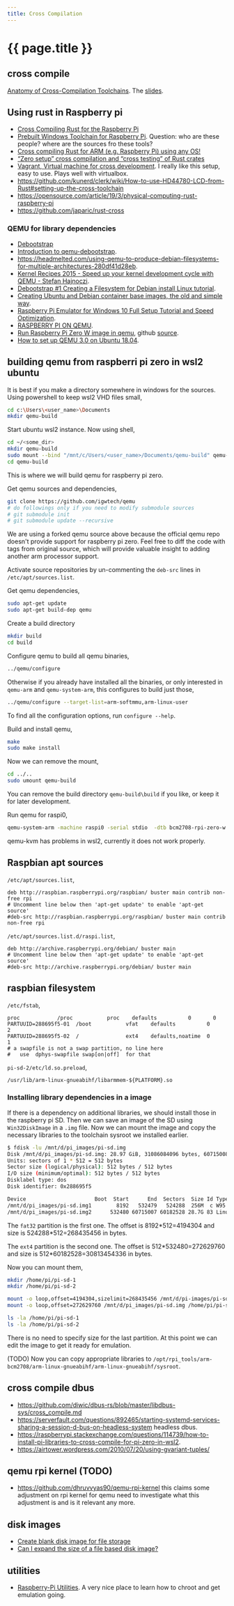 ```yaml
---
title: Cross Compilation
---
```

# {{ page.title }}

## cross compile
[Anatomy of Cross-Compilation Toolchains](https://youtu.be/Pbt330zuNPc). The [slides](https://elinux.org/images/1/15/Anatomy_of_Cross-Compilation_Toolchains.pdf).

## Using rust in Raspberry pi
* [Cross Compiling Rust for the Raspberry Pi](https://chacin.dev/blog/cross-compiling-rust-for-the-raspberry-pi/)
* [Prebuilt Windows Toolchain for Raspberry Pi](https://gnutoolchains.com/raspberry/). Question: who are these people? where are the sources fro these tools?
* [Cross compiling Rust for ARM (e.g. Raspberry Pi) using any OS!](https://medium.com/@wizofe/cross-compiling-rust-for-arm-e-g-raspberry-pi-using-any-os-11711ebfc52b)
* [“Zero setup” cross compilation and “cross testing” of Rust crates](https://github.com/rust-embedded/cross)
* [Vagrant, Virtual machine for cross development](https://www.vagrantup.com/). I really like this setup, easy to use. Plays well with virtualbox.
* <https://github.com/kunerd/clerk/wiki/How-to-use-HD44780-LCD-from-Rust#setting-up-the-cross-toolchain>
* <https://opensource.com/article/19/3/physical-computing-rust-raspberry-pi>
* <https://github.com/japaric/rust-cross>

### QEMU for library dependencies
* [Debootstrap](http://linux-sunxi.org/Debootstrap)
* [Introduction to qemu-debootstrap](http://logan.tw/posts/2017/01/21/introduction-to-qemu-debootstrap/).
* <https://headmelted.com/using-qemu-to-produce-debian-filesystems-for-multiple-architectures-280df41d28eb>.
* [Kernel Recipes 2015 - Speed up your kernel development cycle with QEMU - Stefan Hajnoczi](https://youtu.be/PBY9l97-lto).
* [Debootstrap #1 Creating a Filesystem for Debian install Linux tutorial](https://youtu.be/L_r3z3402do).
* [Creating Ubuntu and Debian container base images, the old and simple way](https://youtu.be/OLFH4Ov6bJQ).
* [Raspberry Pi Emulator for Windows 10 Full Setup Tutorial and Speed Optimization](https://youtu.be/xiQX0YXYuqU).
* [RASPBERRY PI ON QEMU](https://azeria-labs.com/emulate-raspberry-pi-with-qemu/).
* [Run Raspberry Pi Zero W image in qemu](https://stackoverflow.com/questions/60127086/run-raspberry-pi-zero-w-image-in-qemu), github [source](https://github.com/igwtech/qemu).
* [How to set up QEMU 3.0 on Ubuntu 18.04](https://www.reddit.com/r/VFIO/comments/9pi2cd/how_to_set_up_qemu_30_on_ubuntu_1804/).


## building qemu from raspberri pi zero in wsl2 ubuntu
It is best if you make a directory somewhere in windows for the sources. Using powershell to keep wsl2 VHD files small,
```bash
cd c:\Users\<user_name>\Documents
mkdir qemu-build
```
Start ubuntu wsl2 instance. Now using shell, 
```bash
cd ~/<some_dir>
mkdir qemu-build
sudo mount --bind "/mnt/c/Users/<user_name>/Documents/qemu-build" qemu-build
cd qemu-build
```
This is where we will build qemu for raspberry pi zero.

Get qemu sources and dependencies,
```bash
git clone https://github.com/igwtech/qemu
# do followings only if you need to modify submodule sources
# git submodule init
# git submodule update --recursive
```
We are using a forked qemu source above because the official qemu repo doesn't provide support for raspberry pi zero. Feel free to diff the code with tags from original source, which will provide valuable insight to adding another arm processor support.

Activate source repositories by un-commenting the ``deb-src`` lines in ``/etc/apt/sources.list``.

Get qemu dependencies,
```bash
sudo apt-get update
sudo apt-get build-dep qemu
```

Create a build directory
```bash
mkdir build
cd build
```

Configure qemu to build all qemu binaries,
```bash
../qemu/configure
```

Otherwise if you already have installed all the binaries, or only interested in ``qemu-arm`` and ``qemu-system-arm``,
this configures to build just those,
```bash
../qemu/configure --target-list=arm-softmmu,arm-linux-user
```
To find all the configuration options, run ``configure --help``.

Build and install qemu,
```bash
make
sudo make install
```

Now we can remove the mount,
```bash
cd ../..
sudo umount qemu-build
``` 

You can remove the build directory ``qemu-build\build`` if you like, or keep it for later development. 

Run qemu for raspi0,
```bash
qemu-system-arm -machine raspi0 -serial stdio  -dtb bcm2708-rpi-zero-w.dtb -kernel kernel.img -append 'printk.time=0 earlycon=pl011,0x20201000 console=ttyAMA0'
```

qemu-kvm has problems in wsl2, currently it does not work properly.

## Raspbian apt sources
``/etc/apt/sources.list``,
```
deb http://raspbian.raspberrypi.org/raspbian/ buster main contrib non-free rpi
# Uncomment line below then 'apt-get update' to enable 'apt-get source'
#deb-src http://raspbian.raspberrypi.org/raspbian/ buster main contrib non-free rpi
```

``/etc/apt/sources.list.d/raspi.list``,
```
deb http://archive.raspberrypi.org/debian/ buster main
# Uncomment line below then 'apt-get update' to enable 'apt-get source'
#deb-src http://archive.raspberrypi.org/debian/ buster main
```

## raspbian filesystem

``/etc/fstab``,
```
proc            /proc           proc    defaults          0       0
PARTUUID=288695f5-01  /boot           vfat    defaults          0       2
PARTUUID=288695f5-02  /               ext4    defaults,noatime  0       1
# a swapfile is not a swap partition, no line here
#   use  dphys-swapfile swap[on|off]  for that
```

``pi-sd-2/etc/ld.so.preload``,
```
/usr/lib/arm-linux-gnueabihf/libarmmem-${PLATFORM}.so
```

### Installing library dependencies in a image
If there is a dependency on additional libraries, we should install those
in the raspberry pi SD. Then we can save an image of the SD using ``Win32DiskImage``
in a ``.img`` file. Now we can mount the image and copy the
necessary libraries to the toolchain sysroot we installed earlier.

```bash
$ fdisk -lu /mnt/d/pi_images/pi-sd.img
Disk /mnt/d/pi_images/pi-sd.img: 28.97 GiB, 31086084096 bytes, 60715008 sectors
Units: sectors of 1 * 512 = 512 bytes
Sector size (logical/physical): 512 bytes / 512 bytes
I/O size (minimum/optimal): 512 bytes / 512 bytes
Disklabel type: dos
Disk identifier: 0x288695f5

Device                      Boot  Start      End  Sectors  Size Id Type
/mnt/d/pi_images/pi-sd.img1        8192   532479   524288  256M  c W95 FAT32 (LBA)
/mnt/d/pi_images/pi-sd.img2      532480 60715007 60182528 28.7G 83 Linux
```

The ``fat32`` partition is the first one. The offset is 8192\*512=4194304 and
size is 524288\*512=268435456 in bytes.

The ``ext4`` partition is the second one. The offset is 512\*532480=272629760 and size is 512\*60182528=30813454336 in bytes.

Now you can mount them,
```bash
mkdir /home/pi/pi-sd-1
mkdir /home/pi/pi-sd-2

mount -o loop,offset=4194304,sizelimit=268435456 /mnt/d/pi-images/pi-sd.img /home/pi/pi-sd-1
mount -o loop,offset=272629760 /mnt/d/pi_images/pi-sd.img /home/pi/pi-sd-2

ls -la /home/pi/pi-sd-1
ls -la /home/pi/pi-sd-2
```
There is no need to specify size for the last partition.
At this point we can edit the image to get it ready for emulation. 

(TODO)
Now you can copy appropriate libraries to 
``/opt/rpi_tools/arm-bcm2708/arm-linux-gnueabihf/arm-linux-gnueabihf/sysroot``.

## cross compile dbus
* <https://github.com/diwic/dbus-rs/blob/master/libdbus-sys/cross_compile.md>
* <https://serverfault.com/questions/892465/starting-systemd-services-sharing-a-session-d-bus-on-headless-system> headless dbus.
* <https://raspberrypi.stackexchange.com/questions/114739/how-to-install-pi-libraries-to-cross-compile-for-pi-zero-in-wsl2>.
* <https://airtower.wordpress.com/2010/07/20/using-gvariant-tuples/>

## qemu rpi kernel (TODO)

* <https://github.com/dhruvvyas90/qemu-rpi-kernel> this claims some adjustment on rpi kernel for qemu need to investigate what this adjustment is and is it  relevant any more.

## disk images
* [Create blank disk image for file storage](https://askubuntu.com/questions/667291/create-blank-disk-image-for-file-storage)
* [Can I expand the size of a file based disk image?](https://superuser.com/questions/693158/can-i-expand-the-size-of-a-file-based-disk-image/693162)

## utilities
* [Raspberry-Pi Utilities](https://github.com/johnlane/rpi-utils).
A very nice place to learn how to chroot and get emulation going.
